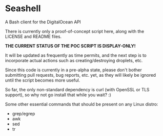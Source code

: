 Seashell
========

A Bash client for the DigitalOcean API

There is currently only a proof-of-concept script here, along with the LICENSE and README files.

**THE CURRENT STATUS OF THE POC SCRIPT IS DISPLAY-ONLY!**

It will be updated as frequently as time permits, and the next step is to incorporate actual actions such as creating/destroying droplets, etc.

Since this code is currently in a pre-alpha state, please don't bother submitting pull requests, bug reports, etc. yet, as they will likely be ignored until the script becomes more useful.

So far, the only non-standard dependency is curl (with OpenSSL or TLS support), so why not go install that while you wait? :)

Some other essential commands that should be present on any Linux distro:

* grep/egrep
* awk
* sed
* tr